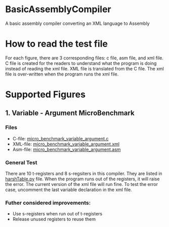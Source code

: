 # BasicAssemblyCompiler
A basic assembly compiler converting an XML language to Assembly

# How to read the test file
For each figure, there are 3 corresponding files: c file, asm file, and xml file. C file is created for the readers to understand what the program is doing instead of reading the xml file. XML file is translated from the C file. The xml file is over-written when the program runs the xml file. 

# Supported Figures
## 1. Variable - Argument MicroBenchmark
### Files
* C-file: [micro_benchmark_variable_argument.c](testing/micro_benchmark_variable_argument.c)
* XML-file: [micro_benchmark_variable_argument.xml](testing/micro_benchmark_variable_argument.xml)
* Asm-file: [micro_benchmark_variable_argument.asm](testing/micro_benchmark_variable_argument.asm)

### General Test
There are 10 t-registers and 8 s-regsiters in this compiler. They are listed in [harshTable.py](hashTable.py) file. When the program runs out of the registers, it will raise the error. The current version of the xml file will run fine. To test the error case, uncomment the last variable declaration in the xml file.

### Futher considered improvements:
* Use s-registers when run out of t-registers
* Release unused registers to reuse them


